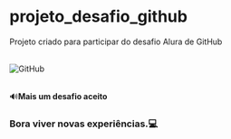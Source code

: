 # projeto_desafio_github
Projeto criado para participar do desafio Alura de GitHub

<div style="display: inline_block"><br/>
  <img aling="center" alt="GitHub" src="https://img.shields.io/badge/GitHub-100000?style=for-the-badge&logo=github&logoColor=white"/>
</div><br>


:loud_sound:**Mais um desafio aceito**

### Bora viver novas experiências.:computer:
